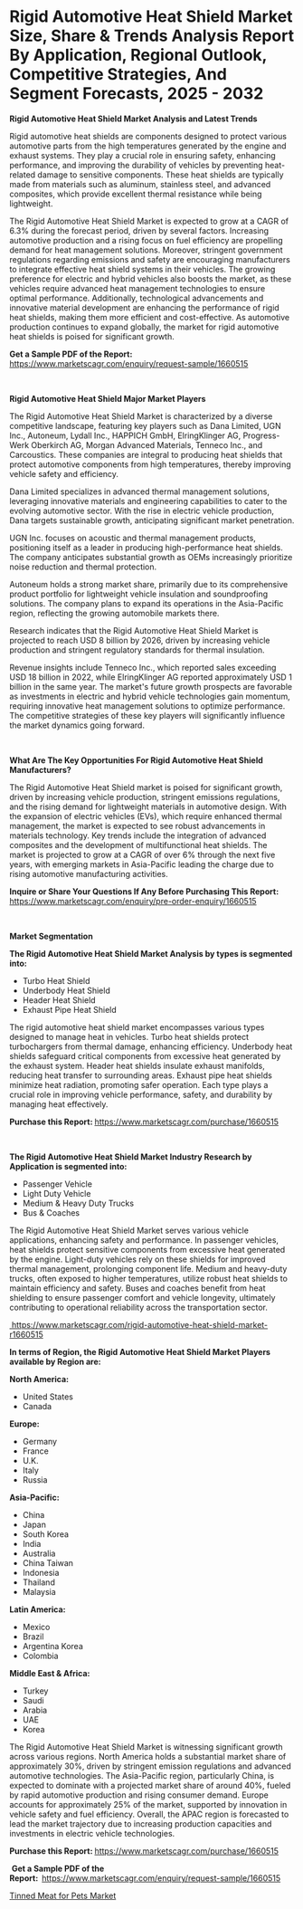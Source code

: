 <p><h1>Rigid Automotive Heat Shield Market Size, Share & Trends Analysis Report By Application, Regional Outlook, Competitive Strategies, And Segment Forecasts, 2025 - 2032</h1></p><p><strong>Rigid Automotive Heat Shield Market Analysis and Latest Trends</strong></p>
<p><p>Rigid automotive heat shields are components designed to protect various automotive parts from the high temperatures generated by the engine and exhaust systems. They play a crucial role in ensuring safety, enhancing performance, and improving the durability of vehicles by preventing heat-related damage to sensitive components. These heat shields are typically made from materials such as aluminum, stainless steel, and advanced composites, which provide excellent thermal resistance while being lightweight.</p><p>The Rigid Automotive Heat Shield Market is expected to grow at a CAGR of 6.3% during the forecast period, driven by several factors. Increasing automotive production and a rising focus on fuel efficiency are propelling demand for heat management solutions. Moreover, stringent government regulations regarding emissions and safety are encouraging manufacturers to integrate effective heat shield systems in their vehicles. The growing preference for electric and hybrid vehicles also boosts the market, as these vehicles require advanced heat management technologies to ensure optimal performance. Additionally, technological advancements and innovative material development are enhancing the performance of rigid heat shields, making them more efficient and cost-effective. As automotive production continues to expand globally, the market for rigid automotive heat shields is poised for significant growth.</p></p>
<p><strong>Get a Sample PDF of the Report:&nbsp;</strong> <a href="https://www.marketscagr.com/enquiry/request-sample/1660515?utm_campaign=2998&utm_medium=2&utm_source=Github&utm_content=ia&utm_term=29032025&utm_id=rigid-automotive-heat-shield">https://www.marketscagr.com/enquiry/request-sample/1660515</a></p>
<p>&nbsp;</p>
<p><strong>Rigid Automotive Heat Shield Major Market Players</strong></p>
<p><p>The Rigid Automotive Heat Shield Market is characterized by a diverse competitive landscape, featuring key players such as Dana Limited, UGN Inc., Autoneum, Lydall Inc., HAPPICH GmbH, ElringKlinger AG, Progress-Werk Oberkirch AG, Morgan Advanced Materials, Tenneco Inc., and Carcoustics. These companies are integral to producing heat shields that protect automotive components from high temperatures, thereby improving vehicle safety and efficiency.</p><p>Dana Limited specializes in advanced thermal management solutions, leveraging innovative materials and engineering capabilities to cater to the evolving automotive sector. With the rise in electric vehicle production, Dana targets sustainable growth, anticipating significant market penetration.</p><p>UGN Inc. focuses on acoustic and thermal management products, positioning itself as a leader in producing high-performance heat shields. The company anticipates substantial growth as OEMs increasingly prioritize noise reduction and thermal protection.</p><p>Autoneum holds a strong market share, primarily due to its comprehensive product portfolio for lightweight vehicle insulation and soundproofing solutions. The company plans to expand its operations in the Asia-Pacific region, reflecting the growing automobile markets there.</p><p>Research indicates that the Rigid Automotive Heat Shield Market is projected to reach USD 8 billion by 2026, driven by increasing vehicle production and stringent regulatory standards for thermal insulation. </p><p>Revenue insights include Tenneco Inc., which reported sales exceeding USD 18 billion in 2022, while ElringKlinger AG reported approximately USD 1 billion in the same year. The market's future growth prospects are favorable as investments in electric and hybrid vehicle technologies gain momentum, requiring innovative heat management solutions to optimize performance. The competitive strategies of these key players will significantly influence the market dynamics going forward.</p></p>
<p>&nbsp;</p>
<p><strong>What Are The Key Opportunities For Rigid Automotive Heat Shield Manufacturers?</strong></p>
<p><p>The Rigid Automotive Heat Shield market is poised for significant growth, driven by increasing vehicle production, stringent emissions regulations, and the rising demand for lightweight materials in automotive design. With the expansion of electric vehicles (EVs), which require enhanced thermal management, the market is expected to see robust advancements in materials technology. Key trends include the integration of advanced composites and the development of multifunctional heat shields. The market is projected to grow at a CAGR of over 6% through the next five years, with emerging markets in Asia-Pacific leading the charge due to rising automotive manufacturing activities.</p></p>
<p><strong>Inquire or Share Your Questions If Any Before Purchasing This Report:</strong> <a href="https://www.marketscagr.com/enquiry/pre-order-enquiry/1660515?utm_campaign=2998&utm_medium=2&utm_source=Github&utm_content=ia&utm_term=29032025&utm_id=rigid-automotive-heat-shield">https://www.marketscagr.com/enquiry/pre-order-enquiry/1660515</a></p>
<p>&nbsp;</p>
<p><strong>Market Segmentation</strong></p>
<p><strong>The Rigid Automotive Heat Shield Market Analysis by types is segmented into:</strong></p>
<p><ul><li>Turbo Heat Shield</li><li>Underbody Heat Shield</li><li>Header Heat Shield</li><li>Exhaust Pipe Heat Shield</li></ul></p>
<p><p>The rigid automotive heat shield market encompasses various types designed to manage heat in vehicles. Turbo heat shields protect turbochargers from thermal damage, enhancing efficiency. Underbody heat shields safeguard critical components from excessive heat generated by the exhaust system. Header heat shields insulate exhaust manifolds, reducing heat transfer to surrounding areas. Exhaust pipe heat shields minimize heat radiation, promoting safer operation. Each type plays a crucial role in improving vehicle performance, safety, and durability by managing heat effectively.</p></p>
<p><strong>Purchase this Report:&nbsp;</strong><a href="https://www.marketscagr.com/purchase/1660515?utm_campaign=2998&utm_medium=2&utm_source=Github&utm_content=ia&utm_term=29032025&utm_id=rigid-automotive-heat-shield">https://www.marketscagr.com/purchase/1660515</a></p>
<p>&nbsp;</p>
<p><strong>The Rigid Automotive Heat Shield Market Industry Research by Application is segmented into:</strong></p>
<p><ul><li>Passenger Vehicle</li><li>Light Duty Vehicle</li><li>Medium & Heavy Duty Trucks</li><li>Bus & Coaches</li></ul></p>
<p><p>The Rigid Automotive Heat Shield Market serves various vehicle applications, enhancing safety and performance. In passenger vehicles, heat shields protect sensitive components from excessive heat generated by the engine. Light-duty vehicles rely on these shields for improved thermal management, prolonging component life. Medium and heavy-duty trucks, often exposed to higher temperatures, utilize robust heat shields to maintain efficiency and safety. Buses and coaches benefit from heat shielding to ensure passenger comfort and vehicle longevity, ultimately contributing to operational reliability across the transportation sector.</p></p>
<p><a href="https://www.marketscagr.com/rigid-automotive-heat-shield-market-r1660515?utm_campaign=2998&utm_medium=2&utm_source=Github&utm_content=ia&utm_term=29032025&utm_id=rigid-automotive-heat-shield">&nbsp;https://www.marketscagr.com/rigid-automotive-heat-shield-market-r1660515</a></p>
<p><strong>In terms of Region, the Rigid Automotive Heat Shield Market Players available by Region are:</strong></p>
<p>
    <p> <strong> North America: </strong>
        <ul>
            <li>United States</li>
            <li>Canada</li>
        </ul>
        </p> 
    <p> <strong> Europe: </strong>
        <ul>
            <li>Germany</li>
            <li>France</li>
            <li>U.K.</li>
            <li>Italy</li>
            <li>Russia</li>
        </ul>
        </p> 
    <p> <strong> Asia-Pacific: </strong>
        <ul>
            <li>China</li>
            <li>Japan</li>
            <li>South Korea</li>
            <li>India</li>
            <li>Australia</li>
            <li>China Taiwan</li>
            <li>Indonesia</li>
            <li>Thailand</li>
            <li>Malaysia</li>
        </ul>
        </p> 
    <p> <strong> Latin America: </strong>
        <ul>
            <li>Mexico</li>
            <li>Brazil</li>
            <li>Argentina Korea</li>
            <li>Colombia</li>
        </ul>
        </p> 
    <p> <strong> Middle East & Africa: </strong>
        <ul>
            <li>Turkey</li>
            <li>Saudi</li>
            <li>Arabia</li>
            <li>UAE</li>
            <li>Korea</li>
        </ul>
    </p>
    </p>
<p><p>The Rigid Automotive Heat Shield Market is witnessing significant growth across various regions. North America holds a substantial market share of approximately 30%, driven by stringent emission regulations and advanced automotive technologies. The Asia-Pacific region, particularly China, is expected to dominate with a projected market share of around 40%, fueled by rapid automotive production and rising consumer demand. Europe accounts for approximately 25% of the market, supported by innovation in vehicle safety and fuel efficiency. Overall, the APAC region is forecasted to lead the market trajectory due to increasing production capacities and investments in electric vehicle technologies.</p></p>
<p><strong>Purchase this Report: </strong><a href="https://www.marketscagr.com/purchase/1660515?utm_campaign=2998&utm_medium=2&utm_source=Github&utm_content=ia&utm_term=29032025&utm_id=rigid-automotive-heat-shield">https://www.marketscagr.com/purchase/1660515</a></p>
<p>&nbsp;<strong>Get a Sample PDF of the Report:&nbsp;&nbsp;</strong><a href="https://www.marketscagr.com/enquiry/request-sample/1660515?utm_campaign=2998&utm_medium=2&utm_source=Github&utm_content=ia&utm_term=29032025&utm_id=rigid-automotive-heat-shield">https://www.marketscagr.com/enquiry/request-sample/1660515</a></p>
<p><strong></strong></p>
<p><p><a href="https://github.com/kaqiewan/Market-Research-Report-List-1/blob/main/tinned-meat-for-pets-market.md?utm_campaign=2998&utm_medium=2&utm_source=Github&utm_content=ia&utm_term=29032025&utm_id=rigid-automotive-heat-shield">Tinned Meat for Pets Market</a></p></p>